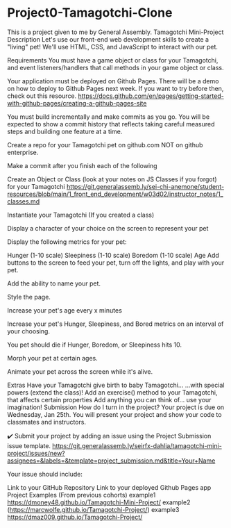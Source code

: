# Project0-Tamagotchi-Clone
This is a project given to me by General Assembly.
Tamagotchi Mini-Project
Description
Let's use our front-end web development skills to create a "living" pet! We'll use HTML, CSS, and JavaScript to interact with our pet.

Requirements
You must have a game object or class for your Tamagotchi, and event listeners/handlers that call methods in your game object or class.

Your application must be deployed on Github Pages. There will be a demo on how to deploy to Github Pages next week. If you want to try before then, check out this resource. https://docs.github.com/en/pages/getting-started-with-github-pages/creating-a-github-pages-site 

You must build incrementally and make commits as you go. You will be expected to show a commit history that reflects taking careful measured steps and building one feature at a time.

Create a repo for your Tamagotchi pet on github.com NOT on github enterprise.

Make a commit after you finish each of the following

Create an Object or Class (look at your notes on JS Classes if you forgot) for your Tamagotchi https://git.generalassemb.ly/sei-chi-anemone/student-resources/blob/main/1_front_end_development/w03d02/instructor_notes/1_classes.md

Instantiate your Tamagotchi (If you created a class)

Display a character of your choice on the screen to represent your pet

Display the following metrics for your pet:

Hunger (1-10 scale)
Sleepiness (1-10 scale)
Boredom (1-10 scale)
Age
Add buttons to the screen to feed your pet, turn off the lights, and play with your pet.

Add the ability to name your pet.

Style the page.

Increase your pet's age every x minutes

Increase your pet's Hunger, Sleepiness, and Bored metrics on an interval of your choosing.

You pet should die if Hunger, Boredom, or Sleepiness hits 10.

Morph your pet at certain ages.

Animate your pet across the screen while it's alive.

Extras
Have your Tamagotchi give birth to baby Tamagotchi...
...with special powers (extend the class)!
Add an exercise() method to your Tamagotchi, that affects certain properties
Add anything you can think of... use your imagination!
Submission
How do I turn in the project?
Your project is due on Wednesday, Jan 25th. You will present your project and show your code to classmates and instructors.

✔️ Submit your project by adding an issue using the Project Submission issue template. https://git.generalassemb.ly/seirfx-dahlia/tamagotchi-mini-project/issues/new?assignees=&labels=&template=project_submission.md&title=Your+Name 

Your issue should include:

Link to your GitHub Repository
Link to your deployed Github Pages app
Project Examples (From previous cohorts)
example1 https://dmoney48.github.io/Tamagotchi-Mini-Project/ 
example2 (https://marcwolfe.github.io/Tamagotchi-Project/)
example3 https://dmaz009.github.io/Tamagotchi-Project/ 
